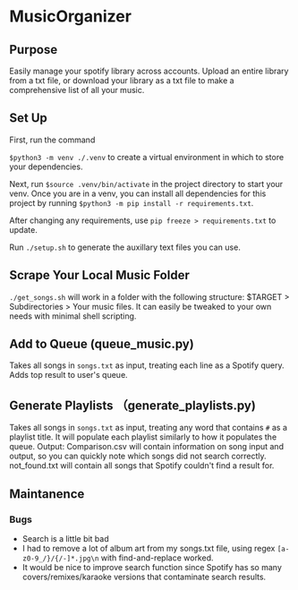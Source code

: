 # MusicOrganizer

## Purpose
Easily manage your spotify library across accounts. Upload an entire library from a txt file, or download your library as a txt file to make a comprehensive list of all your music.

## Set Up
First, run the command

`$python3 -m venv ./.venv` to create a virtual environment in which to store your dependencies. 

Next, run `$source .venv/bin/activate` in the project directory to start your venv. Once you are in a venv, you can install all dependencies for this project by running `$python3 -m pip install -r requirements.txt`. 

After changing any requirements, use `pip freeze > requirements.txt` to update.

Run `./setup.sh` to generate the auxillary text files you can use.

## Scrape Your Local Music Folder
`./get_songs.sh` will work in a folder with the following structure: $TARGET > Subdirectories > Your music files. It can easily be tweaked to your own needs with minimal shell scripting.

## Add to Queue (queue_music.py)
Takes all songs in `songs.txt` as input, treating each line as a Spotify query. Adds top result to user's queue.

## Generate Playlists （generate_playlists.py)
Takes all songs in `songs.txt` as input, treating any word that contains `#` as a playlist title. It will populate each playlist similarly to how it populates the queue. 
Output: Comparison.csv will contain information on song input and output, so you can quickly note which songs did not search correctly. not_found.txt will contain all songs that Spotify couldn't find a result for.

## Maintanence
### Bugs
* Search is a little bit bad
* I had to remove a lot of album art from my songs.txt file, using regex `[a-z0-9_/}/{/-]*.jpg\n` with find-and-replace worked.
* It would be nice to improve search function since Spotify has so many covers/remixes/karaoke versions that contaminate search results.
